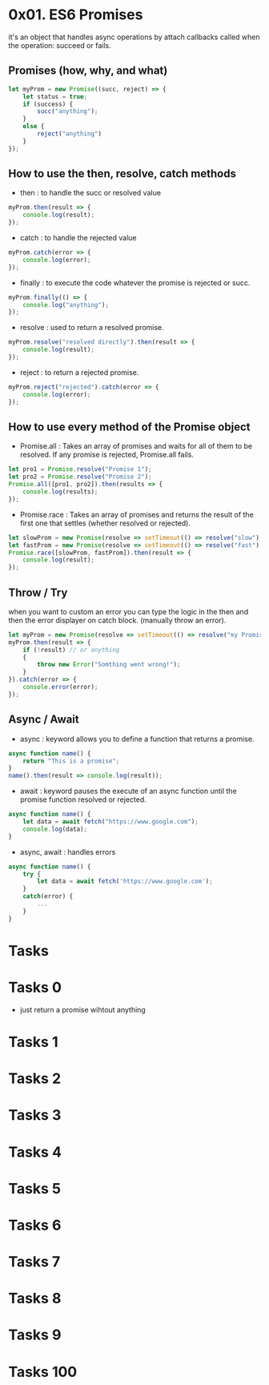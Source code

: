 #  0x01. ES6 Promises 
it's an object that handles async operations by attach callbacks called when the operation: succeed or fails.

## Promises (how, why, and what)
```javascript
let myProm = new Promise((succ, reject) => {
    let status = true;
    if (success) {
        succ("anything");
    }
    else {
        reject("anything")
    }
});


```
## How to use the then, resolve, catch methods
- then : to handle the succ or resolved value
```javascript
myProm.then(result => {
    console.log(result);
});
```
- catch : to handle the rejected value
```javascript
myProm.catch(error => {
    console.log(error);
});

```
- finally : to execute the code whatever the promise is rejected or succ.
```javascript
myProm.finally(() => {
    console.log("anything");
});
```
- resolve : used to return a resolved promise.
```javascript
myProm.resolve("resolved directly").then(result => {
    console.log(result);
});
```
- reject : to return a rejected promise.
```javascript
myProm.reject("rejected").catch(error => {
    console.log(error);
});
```
## How to use every method of the Promise object

- Promise.all : Takes an array of promises and waits for all of them to be resolved. If any promise is rejected, Promise.all fails.
```javascript
let pro1 = Promise.resolve("Promise 1");
let pro2 = Promise.resolve("Promise 2");
Promise.all([pro1, pro2]).then(results => {
    console.log(results);
});
```
- Promise.race : Takes an array of promises and returns the result of the first one that settles (whether resolved or rejected).
```javascript
let slowProm = new Promise(resolve => setTimeout(() => resolve("slow"), 200));
let fastProm = new Promise(resolve => setTimeout(() => resolve("fast"), 100));
Promise.race([slowProm, fastProm]).then(result => {
    console.log(result);
});
```
## Throw / Try
when you want to custom an error you can type the logic in the then and then the error displayer on catch block. (manually throw an error).
```javascript
let myProm = new Promise(resolve => setTimeout(() => resolve("my Promise"), 200));
myProm.then(result => {
    if (!result) // or anything
    {
        throw new Error("Somthing went wrong!");
    }
}).catch(error => {
    console.error(error);
});

```
## Async / Await
- async : keyword allows you to define a function that returns a promise.
```javascript
async function name() {
    return "This is a promise";
}
name().then(result => console.log(result));
```
- await : keyword pauses the execute of an async function until the promise function resolved or rejected.

```javascript
async function name() {
    let data = await fetch("https://www.google.com");
    console.log(data);
}
```
- async, await : handles errors

```javascript
async function name() {
    try {
        let data = await fetch('https://www.google.com');
    }
    catch(error) {
        ...
    }
}

```
# Tasks

# Tasks 0
- just return a promise wihtout anything
# Tasks 1
# Tasks 2
# Tasks 3
# Tasks 4
# Tasks 5
# Tasks 6
# Tasks 7
# Tasks 8
# Tasks 9
# Tasks 100

